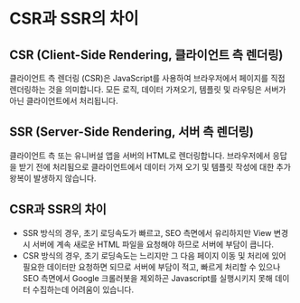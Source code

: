 # CSR과 SSR의 차이

## CSR (Client-Side Rendering, 클라이언트 측 렌더링)

클라이언트 측 렌더링 (CSR)은 JavaScript를 사용하여 브라우저에서 페이지를 직접 렌더링하는 것을 의미합니다. 모든 로직, 데이터 가져오기, 템플릿 및 라우팅은 서버가 아닌 클라이언트에서 처리됩니다.

## SSR (Server-Side Rendering, 서버 측 렌더링)

클라이언트 측 또는 유니버설 앱을 서버의 HTML로 렌더링합니다. 브라우저에서 응답을 받기 전에 처리됨으로 클라이언트에서 데이터 가져 오기 및 템플릿 작성에 대한 추가 왕복이 발생하지 않습니다.

## CSR과 SSR의 차이

- SSR 방식의 경우, 초기 로딩속도가 빠르고, SEO 측면에서 유리하지만 View 변경시 서버에 계속 새로운 HTML 파일을 요청해야 하므로 서버에 부담이 큽니다.
- CSR 방식의 경우, 초기 로딩속도는 느리지만 그 다음 페이지 이동 및 처리에 있어 필요한 데이터만 요청하면 되므로 서버에 부담이 적고, 빠르게 처리할 수 있으나 SEO 측면에서 Google 크롤러봇을 제외하곤 Javascript를 실행시키지 못해 데이터 수집하는데 어려움이 있습니다.
